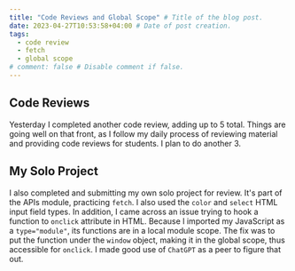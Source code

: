 ```yaml
---
title: "Code Reviews and Global Scope" # Title of the blog post.
date: 2023-04-27T10:53:58+04:00 # Date of post creation.
tags:
  - code review
  - fetch
  - global scope
# comment: false # Disable comment if false.
---
```


## Code Reviews
Yesterday I completed another code review, adding up to 5 total. Things are going well on that front, as I follow my 
daily process of reviewing material and providing code reviews for students. I plan to do another 3.

## My Solo Project
I also completed and submitting my own solo project for review. It's part of the APIs module, practicing `fetch`. I 
also used the `color` and `select` HTML input field types. In addition, I came across an issue trying to hook a 
function to `onclick` attribute in HTML. Because I imported my JavaScript as a `type="module"`, its functions are in 
a local module scope. The fix was to put the function under the `window` object, making it in the global scope, thus 
accessible for `onclick`. I made good use of `ChatGPT` as a peer to figure that out. 
